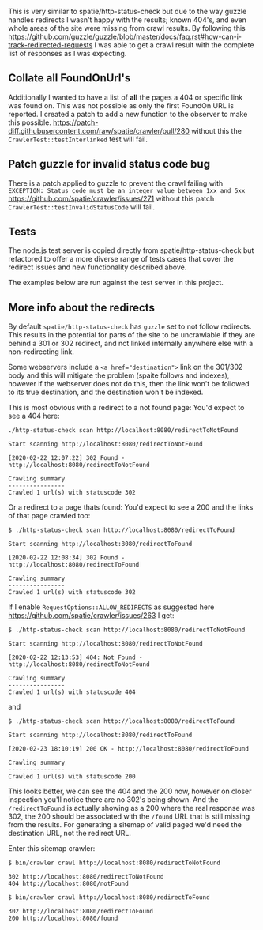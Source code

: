 This is very similar to spatie/http-status-check but due to the way guzzle handles redirects I wasn't happy with the results; known 404's, and even whole areas of the site were missing from crawl results. By following this https://github.com/guzzle/guzzle/blob/master/docs/faq.rst#how-can-i-track-redirected-requests I was able to get a crawl result with the complete list of responses as I was expecting.

## Collate all FoundOnUrl's

Additionally I wanted to have a list of **all** the pages a 404 or specific link was found on. This was not possible as only the first FoundOn URL is reported. I created a patch to add a new function to the observer to make this possible. https://patch-diff.githubusercontent.com/raw/spatie/crawler/pull/280 without this the `CrawlerTest::testInterlinked` test will fail.

## Patch guzzle for invalid status code bug

There is a patch applied to guzzle to prevent the crawl failing with `EXCEPTION: Status code must be an integer value between 1xx and 5xx` https://github.com/spatie/crawler/issues/271 without this patch `CrawlerTest::testInvalidStatusCode` will fail.

## Tests

The node.js test server is copied directly from spatie/http-status-check but refactored to offer a more diverse range of tests cases that cover the redirect issues and new functionality described above.

The examples below are run against the test server in this project.

## More info about the redirects

By default `spatie/http-status-check` has `guzzle` set to not follow redirects. This results in the potential for parts of the site to be uncrawlable if they are behind a 301 or 302 redirect, and not linked internally anywhere else with a non-redirecting link.

Some webservers include a `<a href="destination">` link on the 301/302 body and this will mitigate the problem (spaite follows and indexes), however if the webserver does not do this, then the link won't be followed to its true destination, and the destination won't be indexed.

This is most obvious with a redirect to a not found page: You'd expect to see a 404 here:

```plain
./http-status-check scan http://localhost:8080/redirectToNotFound

Start scanning http://localhost:8080/redirectToNotFound

[2020-02-22 12:07:22] 302 Found - http://localhost:8080/redirectToNotFound

Crawling summary
----------------
Crawled 1 url(s) with statuscode 302
```

Or a redirect to a page thats found: You'd expect to see a 200 and the links of that page crawled too:
```plain
$ ./http-status-check scan http://localhost:8080/redirectToFound

Start scanning http://localhost:8080/redirectToFound

[2020-02-22 12:08:34] 302 Found - http://localhost:8080/redirectToFound

Crawling summary
----------------
Crawled 1 url(s) with statuscode 302
```

If I enable `RequestOptions::ALLOW_REDIRECTS` as suggested here https://github.com/spatie/crawler/issues/263 I get:

```plain
$ ./http-status-check scan http://localhost:8080/redirectToNotFound

Start scanning http://localhost:8080/redirectToNotFound

[2020-02-22 12:13:53] 404: Not Found - http://localhost:8080/redirectToNotFound

Crawling summary
----------------
Crawled 1 url(s) with statuscode 404
```

and

```plain
$ ./http-status-check scan http://localhost:8080/redirectToFound

Start scanning http://localhost:8080/redirectToFound

[2020-02-23 18:10:19] 200 OK - http://localhost:8080/redirectToFound

Crawling summary
----------------
Crawled 1 url(s) with statuscode 200
```

This looks better, we can see the 404 and the 200 now, however on closer inspection you'll notice there are no 302's being shown. And the `/redirectToFound` is actually showing as a 200 where the real response was 302, the 200 should be associated with the `/found` URL that is still missing from the results. For generating a sitemap of valid paged we'd need the destination URL, not the redirect URL.

Enter this sitemap crawler:

```plain
$ bin/crawler crawl http://localhost:8080/redirectToNotFound

302 http://localhost:8080/redirectToNotFound
404 http://localhost:8080/notFound

$ bin/crawler crawl http://localhost:8080/redirectToFound

302 http://localhost:8080/redirectToFound
200 http://localhost:8080/found
```
 